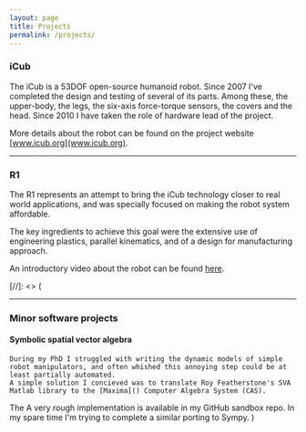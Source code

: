 ```yaml
---
layout: page
title: Projects
permalink: /projects/
---
```


### iCub 
The iCub is a 53DOF open-source humanoid robot. Since 2007 I've completed the design and testing of several of its parts. Among these, the upper-body, the legs, the six-axis force-torque sensors, the covers and the head. Since 2010 I have taken the role of hardware lead of the project.

More details about the robot can be found on the project website [www.icub.org](www.icub.org).

***

### R1
The R1 represents an attempt to bring the iCub technology closer to real world applications, and was specially focused on making the robot system affordable.

The key ingredients to achieve this goal were the extensive use of engineering plastics, parallel kinematics, and of a design for manufacturing approach.

An introductory video about the robot can be found [here](https://www.youtube.com/watch?v=TBphNGW6m4o).


[//]: <> (
  ***
  ### Minor software projects
  #### Symbolic spatial vector algebra 
	During my PhD I struggled with writing the dynamic models of simple 	robot manipulators, and often whished this annoying step could be at 	least partially automated.
	A simple solution I concieved was to translate Roy Featherstone's SVA 	Matlab library to the [Maxima]() Computer Algebra System (CAS).
  The 
  A very rough implementation is available in my GitHub sandbox repo.
  In my spare time I'm trying to complete a similar porting to Sympy.
)

